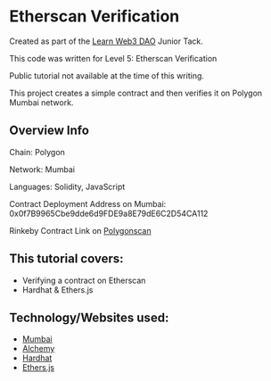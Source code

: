 # Etherscan Verification

Created as part of the [Learn Web3 DAO](https://www.learnweb3.io/) Junior Tack.

This code was written for Level 5: Etherscan Verification

Public tutorial not available at the time of this writing.

This project creates a simple contract and then verifies it on Polygon Mumbai network.

## Overview Info

Chain: Polygon

Network: Mumbai

Languages: Solidity, JavaScript

Contract Deployment Address on Mumbai: 0x0f7B9965Cbe9dde6d9FDE9a8E79dE6C2D54CA112

Rinkeby Contract Link on [Polygonscan](https://mumbai.polygonscan.com/address/0x0f7B9965Cbe9dde6d9FDE9a8E79dE6C2D54CA112)

## This tutorial covers:

- Verifying a contract on Etherscan
- Hardhat & Ethers.js

## Technology/Websites used:

- [Mumbai](https://mumbai.polygonscan.com/)
- [Alchemy](https://www.alchemy.com/)
- [Hardhat](https://hardhat.org/)
- [Ethers.js](https://docs.ethers.io/v5/)
